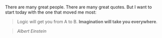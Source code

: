 There are many great people. There are many great quotes. But I want to start today with the one that moved me most:

> Logic will get you from A to B. **Imagination will take you everywhere**.

> *Albert Einstein*